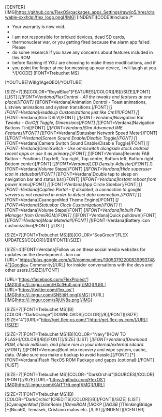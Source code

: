 [CENTER][IMG]https://github.com/FlexOS/packages_apps_Settings/raw/lp5.1/res/drawable-xxxhdpi/flex_logo.png[/IMG] 
[INDENT][CODE]#include
/*
* Your warranty is now void.
*
* I am not responsible for bricked devices, dead SD cards,
* thermonuclear war, or you getting fired because the alarm app failed. Please
* do some research if you have any concerns about features included in this ROM
* before flashing it! YOU are choosing to make these modifications, and if
* you point the finger at me for messing up your device, I will laugh at you.
*/[/CODE]
[FONT=Trebuchet MS]

[YOUTUBE]W8Ig1AgeQEQ[/YOUTUBE]

[SIZE=7][B][COLOR="RoyalBlue"]FEATURES[/COLOR][/B][/SIZE][/FONT]
[LIST]
[*][FONT=Verdana]FlexControl - All the tweaks and features at one place![/FONT]
[*][FONT=Verdana]Animation Control - Toast animations, Listview animations and system transitions.[/FONT]
[*][FONT=Verdana]HeadsUp Customizations just like Cm11![/FONT]
[*][FONT=Verdana]Slim DSLV[/FONT]
[*][FONT=Verdana]Navigation Bar Tweaks - On/Off Toggle, Dimensions[/FONT]
[*][FONT=Verdana]Navigation Buttons Tint[/FONT]
[*][FONT=Verdana]Slim Advanced IME Features[/FONT]
[*][FONT=Verdana]Statusbar Network Speed Meter[/FONT]
[*][FONT=Verdana]Screen Sound  Enable/Disable Toggle[/FONT]
[*][FONT=Verdana]Camera Switch Sound Enable/Disable Toggle[/FONT]
[*][FONT=Verdana]OmniSwitch - Use omniswitch alongside stock android recent apps or use it as primary.[/FONT]
[*][FONT=Verdana]Recents FAB Button - Positions (Top left, Top right, Top center, Bottom left, Bottom right, Bottom center)[/FONT]
[*][FONT=Verdana]LCD Density Adjuster[/FONT]
[*][FONT=Verdana]Volume Steps[/FONT]
[*][FONT=Verdana]Hide superuser icon in statusbar[/FONT]
[*][FONT=Verdana]Double tap to sleep on navigation bar and status bar[/FONT]
[*][FONT=Verdana]Instant reboot from power menu[/FONT]
[*][FONT=Verdana]App Circle Sidebar[/FONT]
[*][FONT=Verdana]Captive Portal - If disabled, a connection to google servers is not required in order to detect data connection.[/FONT]
[*][FONT=Verdana]CyanogenMod Theme Engine[/FONT]
[*][FONT=Verdana]Statusbar Clock Customization[/FONT]
[*][FONT=Verdana]Volume Steps[/FONT]
[*][FONT=Verdana]Inbuilt File Manager from OmniROM[/FONT]
[*][FONT=Verdana]Quick pulldown[/FONT]
[*][FONT=Verdana]Moar Material![/FONT]
[*][FONT=Verdana]Battery icon customization[/FONT]
[/LIST]



[SIZE=7][FONT=Trebuchet MS][B][COLOR="SeaGreen"]FLEX UPDATES[/COLOR][/B][/FONT][/SIZE]


[SIZE=4][FONT=Verdana]Follow us on these social media websites for updates on the development. Join our [URL="https://plus.google.com/u/0/communities/100537922008399937484"]Google+ Community[/URL] for insider conversations with the devs and other users.[/SIZE][/FONT]


[URL='https://facebook.com/FlexProject'][IMG]http://i.imgur.com/HXcfHu0.png[/IMG][/URL] [URL='https://twitter.com/flex_os'][IMG]http://i.imgur.com/SN5ltiH.png[/IMG] [/URL][IMG]http://i.imgur.com/sRjUN8a.png[/IMG] 




[SIZE=7][FONT=Trebuchet MS][B][COLOR="DarkOrange"]DOWNLOADS[/COLOR][/B][/FONT][/SIZE]
[SIZE="4"][URL="http://get.flex-os.com/"]http://get.flex-os.com/[/URL][/SIZE]




[SIZE=7][FONT=Trebuchet MS][B][COLOR="Navy"]HOW TO FLASH[/COLOR][/B][/FONT][/SIZE]
[LIST]
[*][FONT=Verdana]Download ROM, check md5sum, and place rom in your internal/external sdcard.[/FONT]
[*][FONT=Verdana]Boot into recovery and wipe system, cache, data. (Make sure you make a backup to avoid hassle.)[/FONT]
[*][FONT=Verdana]Flash FlexOS ROM Package and gapps (optional).[/FONT]
[/LIST]



[SIZE=7][FONT=Trebuchet MS][COLOR="DarkOrchid"]SOURCES[/COLOR][/FONT][/SIZE]
[URL='https://github.com/FlexOS'][IMG]http://i.imgur.com/KAtTTHt.png[/IMG][/URL]



[SIZE=7][FONT=Trebuchet MS][B][COLOR="DarkOrchid"]CREDITS[/COLOR][/B][/FONT][/SIZE]
[LIST]
[*]CyanogenMod
[*]SlimRoms
[*]OmniROM
[*]AOKP
[*]AOSB
[*]ThinkingBridge
[*]Nico60, Temasek, Cristiano matos etc.
[/LIST][/INDENT][/CENTER]
